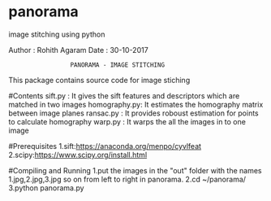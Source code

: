 # panorama
image stitching using python 


Author : Rohith Agaram
Date   : 30-10-2017



                     PANORAMA - IMAGE STITCHING 
This package contains source code for image stiching

#Contents
sift.py : It gives the sift features and descriptors which are matched in two images
homography.py: It estimates the homography matrix between image planes
ransac.py : It provides roboust estimation for points to calculate homography
warp.py : It warps the all the images in to one image

#Prerequisites
1.sift:https://anaconda.org/menpo/cyvlfeat
2.scipy:https://www.scipy.org/install.html


#Compiling and Running
1.put the images in the "out" folder with the names 1.jpg,2.jpg,3.jpg so on from left to right in panorama.
2.cd ~/panorama/
3.python panorama.py
